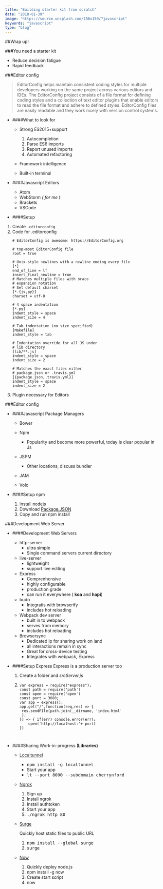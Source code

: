 ```yaml
---
title: "Building starter kit from scratch"
date: "2018-01-30"
image: "https://source.unsplash.com/150x150/?javascript"
keywords: "javascript"
type: "blog"
---
```


##Wrap up!

###You need a starter kit

* Reduce decision fatigue
* Rapid feedback

###Editor config

> EditorConfig helps maintain consistent coding styles for multiple developers working on the same project across various editors and IDEs. The EditorConfig project consists of a file format for defining coding styles and a collection of text editor plugins that enable editors to read the file format and adhere to defined styles. EditorConfig files are easily readable and they work nicely with version control systems.

* ####What to look for

   *   Strong ES2015+support
   
       1.  Autocompletion
       2.  Parse ES6 imports
       3.  Report unused imports
       4.  Automated refactoring
   
   *   Framework intelligence
   *   Built-in terminal
   
* ####Javascript Editors
    *   Atom
    *   WebStorm _( for me )_
    *   Brackets
    *   VSCode
    
* ####Setup

1.  Create `.editorconfig`
2.  Code for .editorconfig
    ```
    # EditorConfig is awesome: https://EditorConfig.org

    # top-most EditorConfig file
    root = true

    # Unix-style newlines with a newline ending every file
    [*]
    end_of_line = lf
    insert_final_newline = true
    # Matches multiple files with brace
    # expansion notation
    # Set default charset
    [*.{js,py}]
    charset = utf-8

    # 4 space indentation
    [*.py]
    indent_style = space
    indent_size = 4

    # Tab indentation (no size specified)
    [Makefile]
    indent_style = tab

    # Indentation override for all JS under 
    # lib directory
    [lib/**.js]
    indent_style = space
    indent_size = 2

    # Matches the exact files either 
    # package.json or .travis.yml
    [{package.json,.travis.yml}]
    indent_style = space
    indent_size = 2

3.  Plugin necessary for Editors

###Editor config

    
* ####Javascript Package Managers
    *  Bower
    *  Npm
        * Popularity and become more powerful, today is clear popular in Js
    *  JSPM
        * Other locations, discuss bundler
        
    *  JAM
    *  Volo
* ####Setup npm

    1.  Install nodejs
    2.  Download [Package.JSON](http://bit.ly/jsdevpackagejson)
    3.  Copy and run npm install
    
###Development Web Server

* ####Development Web Servers

    *   http-server
        *   ultra simple
        *   Single command servers current directory
    *   live-server
        *   lightweight
        *   support live editing
    *   Express
        *   Comprenhensive
        *   highly configurable
        *   production grade
        *   can run it everywhere ( **koa** and **hapi**)
    *   budo
        *   Integratis with browserify
        *   includes hot reloading
    *   Webpack dev server
        *   built in to webpack
        *   serves from memory
        *   includes hot reloading
    *   Browsersync
        *   Dedicated ip for sharing work on land
        *   all interactions remain in sync
        *   Great for cross-device testing
        *   Integrates with webpack, Express

* ####Setup Express
    Express is a production server too
    
    1.  Create a folder and <var>srcServer.js</var>
    2.  ```
        var express = require("express"); 
        const path = require('path')  
        const open = require('open')
        const port = 3000;
        var app = express();
        app.get("/",function(req,res) => {
         res.sendFIle(path.join(__dirname, 'index.html'
         );
        }) => { if(err) console.error(err);
            open('http://localhost:'+ port)
        }) 
    
    
* ####Sharing Work-in-progress **(Libraries)**

    * [Localtunnel](https://localtunnel.github.io/www/)
        
        *  <kbd>npm install -g localtunnel</kbd>
        *  Start your app
        *  <kbd>lt --port 8000 --subdomain cherrynford</kbd>
        
    * [Ngrok](https://ngrok.com/)
        
        1.  Sign up
        2.  Install ngrok
        3.  Install authtoken
        4.  Start your app
        5.  <kbd>./ngrok http 80</kbd>
    * [Surge](https://surge.sh/)
    
        Quickly host static files to public URL
        
        1.  <kbd>npm install --global surge</kbd>
        2.  <kbd>surge</kbd>

    * [Now](https://zeit.co/docs)
    
        1.  Quickly deploy node.js
        2.  npm install -g now
        3.  Create start script
        4.  now


